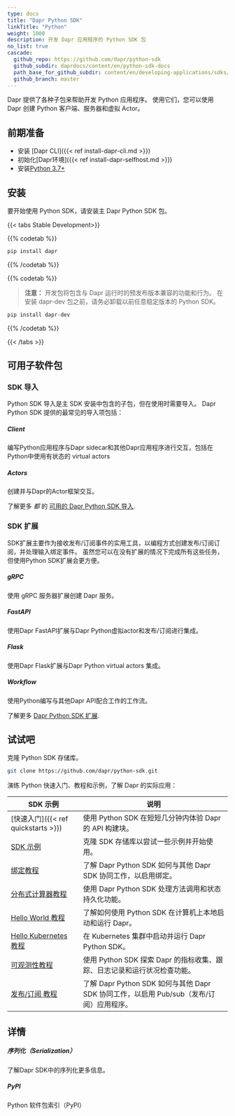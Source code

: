 ```yaml
---
type: docs
title: "Dapr Python SDK"
linkTitle: "Python"
weight: 1000
description: 开发 Dapr 应用程序的 Python SDK 包
no_list: true
cascade:
  github_repo: https://github.com/dapr/python-sdk
  github_subdir: daprdocs/content/en/python-sdk-docs
  path_base_for_github_subdir: content/en/developing-applications/sdks/python/
  github_branch: master
---
```


Dapr 提供了各种子包来帮助开发 Python 应用程序。 使用它们，您可以使用 Dapr 创建 Python 客户端、服务器和虚拟 Actor。

## 前期准备

- 安装 [Dapr CLI]({{< ref install-dapr-cli.md >}})
- 初始化[Dapr环境]({{< ref install-dapr-selfhost.md >}})
- 安装[Python 3.7+](https://www.python.org/downloads/)

## 安装

要开始使用 Python SDK，请安装主 Dapr Python SDK 包。

{{< tabs Stable Development>}}

{{% codetab %}}
<!--stable-->
```bash
pip install dapr
```
{{% /codetab %}}

{{% codetab %}}
<!--dev-->
> **注意：** 开发包将包含与 Dapr 运行时的预发布版本兼容的功能和行为。 在安装 dapr-dev 包之前，请务必卸载以前任意稳定版本的 Python SDK。

```bash
pip install dapr-dev
```

{{% /codetab %}}

{{< /tabs >}}


## 可用子软件包

### SDK 导入

Python SDK 导入是主 SDK 安装中包含的子包，但在使用时需要导入。 Dapr Python SDK 提供的最常见的导入项包括：

<div class="card-deck">
  <div class="card">
    <div class="card-body">
      <h5 class="card-title"><b>Client</b></h5>
      <p class="card-text">编写Python应用程序与Dapr sidecar和其他Dapr应用程序进行交互，包括在Python中使用有状态的 virtual actors</p>
      <a href="{{< ref python-client >}}" class="stretched-link"></a>
    </div>
  </div>
  <div class="card">
    <div class="card-body">
      <h5 class="card-title"><b>Actors</b></h5>
      <p class="card-text">创建并与Dapr的Actor框架交互。</p>
      <a href="{{< ref python-actor >}}" class="stretched-link"></a>
    </div>
  </div>
</div>

了解更多 _都_ 的 [可用的 Dapr Python SDK 导入](https://github.com/dapr/python-sdk/tree/master/dapr).

### SDK 扩展

SDK扩展主要作为接收发布/订阅事件的实用工具，以编程方式创建发布/订阅订阅，并处理输入绑定事件。 虽然您可以在没有扩展的情况下完成所有这些任务，但使用Python SDK扩展会更方便。

<div class="card-deck">
  <div class="card">
    <div class="card-body">
      <h5 class="card-title"><b>gRPC</b></h5>
      <p class="card-text">使用 gRPC 服务器扩展创建 Dapr 服务。</p>
      <a href="{{< ref python-grpc >}}" class="stretched-link"></a>
    </div>
  </div>
  <div class="card">
    <div class="card-body">
      <h5 class="card-title"><b>FastAPI</b></h5>
      <p class="card-text">使用Dapr FastAPI扩展与Dapr Python虚拟actor和发布/订阅进行集成。</p>
      <a href="{{< ref python-fastapi >}}" class="stretched-link"></a>
    </div>
  </div>
  <div class="card">
    <div class="card-body">
      <h5 class="card-title"><b>Flask</b></h5>
      <p class="card-text">使用Dapr Flask扩展与Dapr Python virtual actors 集成。</p>
      <a href="{{< ref python-sdk-extensions >}}" class="stretched-link"></a>
    </div>
  </div>
  <div class="card">
    <div class="card-body">
      <h5 class="card-title"><b>Workflow</b></h5>
      <p class="card-text">使用Python编写与其他Dapr API配合工作的工作流。</p>
      <a href="{{< ref python-workflow >}}" class="stretched-link"></a>
    </div>
  </div>
</div>

了解更多 [Dapr Python SDK 扩展](https://github.com/dapr/python-sdk/tree/master/ext).

## 试试吧

克隆 Python SDK 存储库。

```bash
git clone https://github.com/dapr/python-sdk.git
```

演练 Python 快速入门、教程和示例，了解 Dapr 的实际应用：

| SDK 示例                                                                                              | 说明                                                             |
| --------------------------------------------------------------------------------------------------- | -------------------------------------------------------------- |
| [快速入门]({{< ref quickstarts >}})                                                                     | 使用 Python SDK 在短短几分钟内体验 Dapr 的 API 构建块。                        |
| [SDK 示例](https://github.com/dapr/python-sdk/tree/master/examples)                                   | 克隆 SDK 存储库以尝试一些示例并开始使用。                                        |
| [绑定教程](https://github.com/dapr/quickstarts/tree/master/tutorials/bindings)                          | 了解 Dapr Python SDK 如何与其他 Dapr SDK 协同工作，以启用绑定。                  |
| [分布式计算器教程](https://github.com/dapr/quickstarts/tree/master/tutorials/distributed-calculator/python) | 使用 Dapr Python SDK 处理方法调用和状态持久化功能。                             |
| [Hello World 教程](https://github.com/dapr/quickstarts/tree/master/tutorials/hello-world)             | 了解如何使用 Python SDK 在计算机上本地启动和运行 Dapr。                           |
| [Hello Kubernetes 教程](https://github.com/dapr/quickstarts/tree/master/tutorials/hello-kubernetes)   | 在 Kubernetes 集群中启动并运行 Dapr Python SDK。                         |
| [可观测性教程](https://github.com/dapr/quickstarts/tree/master/tutorials/observability)                   | 使用 Python SDK 探索 Dapr 的指标收集、跟踪、日志记录和运行状况检查功能。                  |
| [发布/订阅 教程](https://github.com/dapr/quickstarts/tree/master/tutorials/pub-sub)                       | 了解 Dapr Python SDK 如何与其他 Dapr SDK 协同工作，以启用 Pub/sub（发布/订阅）应用程序。 |


## 详情

<div class="card-deck">
  <div class="card">
    <div class="card-body">
      <h5 class="card-title"><b>序列化（Serialization）</b></h5>
      <p class="card-text">了解Dapr SDK中的序列化更多信息。</p>
      <a href="{{< ref sdk-serialization >}}" class="stretched-link"></a>
    </div>
  </div>
  <div class="card">
    <div class="card-body">
      <h5 class="card-title"><b>PyPI</b></h5>
      <p class="card-text">Python 软件包索引（PyPI）</p>
      <a href="https://pypi.org/user/dapr.io/" class="stretched-link"></a>
    </div>
  </div>
</div>
